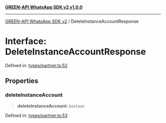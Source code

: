 [**GREEN-API WhatsApp SDK v2 v1.0.0**](../README.md)

***

[GREEN-API WhatsApp SDK v2](../globals.md) / DeleteInstanceAccountResponse

# Interface: DeleteInstanceAccountResponse

Defined in: [types/partner.ts:52](https://github.com/green-api/whatsapp-api-client-js-v2/blob/6c31521abaa4e85365f3538298181cae99417bce/src/types/partner.ts#L52)

## Properties

### deleteInstanceAccount

> **deleteInstanceAccount**: `boolean`

Defined in: [types/partner.ts:53](https://github.com/green-api/whatsapp-api-client-js-v2/blob/6c31521abaa4e85365f3538298181cae99417bce/src/types/partner.ts#L53)
